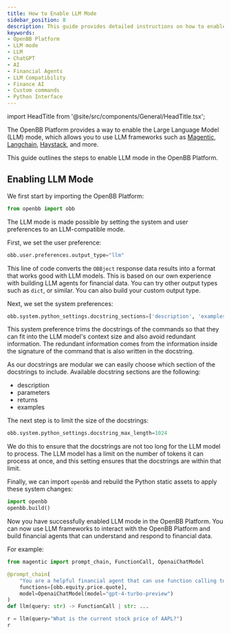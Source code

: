 ```yaml
---
title: How to Enable LLM Mode
sidebar_position: 8
description: This guide provides detailed instructions on how to enable LLM mode in the OpenBB Platform.
keywords:
- OpenBB Platform
- LLM mode
- LLM
- ChatGPT
- AI
- Financial Agents
- LLM Compatibility
- Finance AI
- Custom commands
- Python Interface
---
```


import HeadTitle from '@site/src/components/General/HeadTitle.tsx';

<HeadTitle title="How To Enable LLM Mode - How-To - Development | OpenBB Platform Docs" />

The OpenBB Platform provides a way to enable the Large Language Model (LLM) mode, which allows you to use LLM frameworks such as [Magentic](https://github.com/jackmpcollins/magentic), [Langchain](https://github.com/langchain-ai/langchain), [Haystack](https://github.com/deepset-ai/haystack), and more.

This guide outlines the steps to enable LLM mode in the OpenBB Platform.

## Enabling LLM Mode

We first start by importing the OpenBB Platform:

```python
from openbb import obb
```

The LLM mode is made possible by setting the system and user preferences to an LLM-compatible mode.

First, we set the user preference:

```python
obb.user.preferences.output_type="llm"
```

This line of code converts the `OBBject` response data results into a format that works good with LLM models. This is based on our own experience with building LLM agents for financial data. You can try other output types such as `dict`, or similar. You can also build your custom output type.

Next, we set the system preferences:

```python
obb.system.python_settings.docstring_sections=['description', 'examples']
```

This system preference trims the docstrings of the commands so that they can fit into the LLM model's context size and also avoid redundant information. The redundant information comes from the information inside the signature of the command that is also written in the docstring.

As our docstrings are modular we can easily choose which section of the docstrings to include. Available docstring sections are the following:

- description
- parameters
- returns
- examples

The next step is to limit the size of the docstrings:

```python
obb.system.python_settings.docstring_max_length=1024
```

We do this to ensure that the docstrings are not too long for the LLM model to process. The LLM model has a limit on the number of tokens it can process at once, and this setting ensures that the docstrings are within that limit.

Finally, we can import `openbb` and rebuild the Python static assets to apply these system changes:

```python
import openbb
openbb.build()
```

Now you have successfully enabled LLM mode in the OpenBB Platform. You can now use LLM frameworks to interact with the OpenBB Platform and build financial agents that can understand and respond to financial data.

For example:

```python
from magentic import prompt_chain, FunctionCall, OpenaiChatModel

@prompt_chain(
    "You are a helpful financial agent that can use function calling to retrieve data.\nUser Query: {query}",
    functions=[obb.equity.price.quote],
    model=OpenaiChatModel(model="gpt-4-turbo-preview")
)
def llm(query: str) -> FunctionCall | str: ...

r = llm(query="What is the current stock price of AAPL?")
r
```
